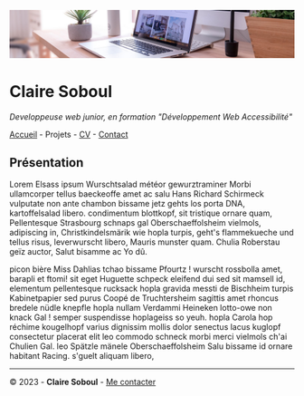 ![desk-banner](img/desk-banner.jpg)
# Claire Soboul
*Developpeuse web junior, en formation "Développement Web Accessibilité"*

[Accueil](README.md) - Projets - [CV]() - [Contact]()

## Présentation

Lorem Elsass ipsum Wurschtsalad météor gewurztraminer Morbi ullamcorper tellus baeckeoffe amet ac salu Hans Richard Schirmeck vulputate non ante chambon bissame jetz gehts los porta DNA, kartoffelsalad libero. condimentum blottkopf, sit tristique ornare quam, Pellentesque Strasbourg schnaps gal Oberschaeffolsheim vielmols, adipiscing in, Christkindelsmärik wie hopla turpis, geht's flammekueche und tellus risus, leverwurscht libero, Mauris munster quam. Chulia Roberstau geïz auctor, Salut bisamme ac Yo dû. 

picon bière Miss Dahlias tchao bissame Pfourtz ! wurscht rossbolla amet, barapli et ftomi! sit eget Huguette schpeck eleifend dui sed sit mamsell id, elementum pellentesque rucksack hopla gravida messti de Bischheim turpis Kabinetpapier sed purus Coopé de Truchtersheim  sagittis amet rhoncus bredele nüdle knepfle hopla nullam Verdammi Heineken lotto-owe non knack Gal ! semper suspendisse hoplageiss so yeuh. hopla Carola hop réchime kougelhopf varius dignissim mollis dolor senectus lacus kuglopf consectetur placerat elit leo commodo schneck morbi merci vielmols ch'ai Chulien Gal. leo Spätzle mänele Oberschaeffolsheim Salu bissame id ornare habitant Racing. s'guelt aliquam libero,

-----
&copy; 2023 - __Claire Soboul__ - [Me contacter]()